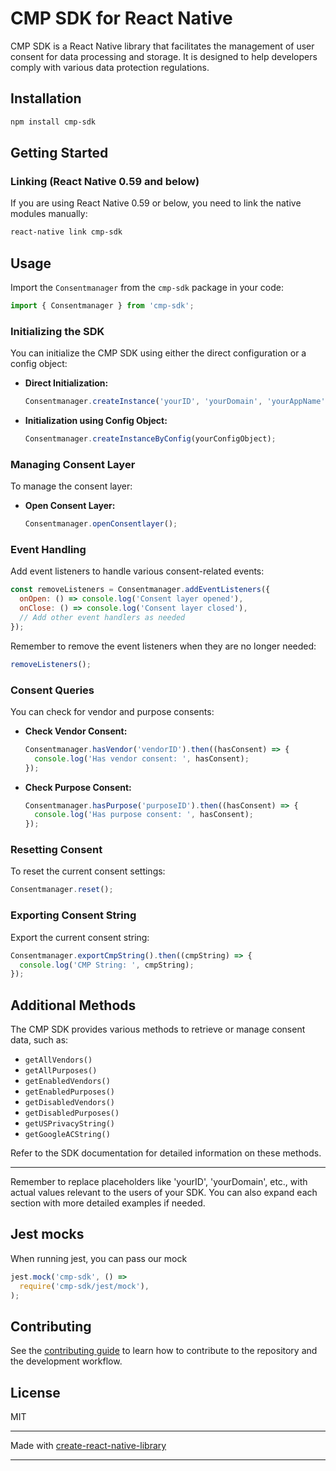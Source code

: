 # CMP SDK for React Native

CMP SDK is a React Native library that facilitates the management of user consent for data processing and storage. It is designed to help developers comply with various data protection regulations.

## Installation

```sh
npm install cmp-sdk
```

## Getting Started

### Linking (React Native 0.59 and below)

If you are using React Native 0.59 or below, you need to link the native modules manually:

```bash
react-native link cmp-sdk
```

## Usage

Import the `Consentmanager` from the `cmp-sdk` package in your code:

```jsx
import { Consentmanager } from 'cmp-sdk';
```

### Initializing the SDK

You can initialize the CMP SDK using either the direct configuration or a config object:

- **Direct Initialization:**
  ```jsx
  Consentmanager.createInstance('yourID', 'yourDomain', 'yourAppName', 'yourLanguage');
  ```

- **Initialization using Config Object:**
  ```jsx
  Consentmanager.createInstanceByConfig(yourConfigObject);
  ```

### Managing Consent Layer

To manage the consent layer:

- **Open Consent Layer:**
  ```jsx
  Consentmanager.openConsentlayer();
  ```

### Event Handling

Add event listeners to handle various consent-related events:

```jsx
const removeListeners = Consentmanager.addEventListeners({
  onOpen: () => console.log('Consent layer opened'),
  onClose: () => console.log('Consent layer closed'),
  // Add other event handlers as needed
});
```

Remember to remove the event listeners when they are no longer needed:

```jsx
removeListeners();
```

### Consent Queries

You can check for vendor and purpose consents:

- **Check Vendor Consent:**
  ```jsx
  Consentmanager.hasVendor('vendorID').then((hasConsent) => {
    console.log('Has vendor consent: ', hasConsent);
  });
  ```

- **Check Purpose Consent:**
  ```jsx
  Consentmanager.hasPurpose('purposeID').then((hasConsent) => {
    console.log('Has purpose consent: ', hasConsent);
  });
  ```

### Resetting Consent

To reset the current consent settings:

```jsx
Consentmanager.reset();
```

### Exporting Consent String

Export the current consent string:

```jsx
Consentmanager.exportCmpString().then((cmpString) => {
  console.log('CMP String: ', cmpString);
});
```

## Additional Methods

The CMP SDK provides various methods to retrieve or manage consent data, such as:

- `getAllVendors()`
- `getAllPurposes()`
- `getEnabledVendors()`
- `getEnabledPurposes()`
- `getDisabledVendors()`
- `getDisabledPurposes()`
- `getUSPrivacyString()`
- `getGoogleACString()`

Refer to the SDK documentation for detailed information on these methods.

---

Remember to replace placeholders like 'yourID', 'yourDomain', etc., with actual values relevant to the users of your SDK. You can also expand each section with more detailed examples if needed.

## Jest mocks
When running jest, you can pass our mock
```js
jest.mock('cmp-sdk', () =>
  require('cmp-sdk/jest/mock'),
);
```

## Contributing

See the [contributing guide](CONTRIBUTING.md) to learn how to contribute to the repository and the development workflow.

## License

MIT

---

Made with [create-react-native-library](https://github.com/callstack/react-native-builder-bob)

---
